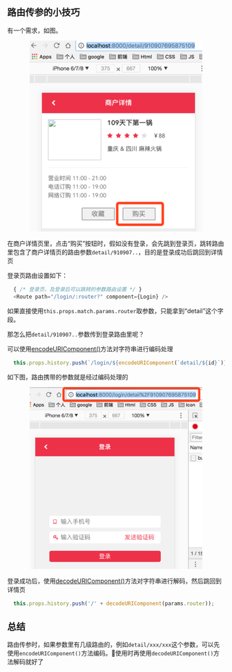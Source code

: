 ## 路由传参的小技巧

有一个需求，如图。

<div align="center">
  <img src="../images/4.png" width="400" alt="bundle" />
</div>

在商户详情页里，点击“购买”按钮时，假如没有登录，会先跳到登录页，跳转路由里包含了商户详情页的路由参数`detail/910907..`，目的是登录成功后跳回到详情页

登录页路由设置如下：
```js
  { /* 登录页，及登录后可以跳转的参数路由设置 */ }
  <Route path="/login/:router?" component={Login} />
```

如果直接使用`this.props.match.params.router`取参数，只能拿到“detail”这个字段。

那怎么把`detail/910907..`参数传到登录路由里呢？

可以使用[encodeURIComponent()](https://developer.mozilla.org/zh-CN/docs/Web/JavaScript/Reference/Global_Objects/encodeURIComponent)方法对字符串进行编码处理
```js
  this.props.history.push(`/login/${encodeURIComponent(`detail/${id}`)}`)
```
如下图，路由携带的参数就是经过编码处理的

<div align="center">
  <img src="../images/5.png" width="400" alt="bundle" />
</div>

登录成功后，使用[decodeURIComponent()](https://developer.mozilla.org/zh-CN/docs/Web/JavaScript/Reference/Global_Objects/decodeURIComponent)方法对字符串进行解码，然后跳回到详情页
```js
  this.props.history.push('/' + decodeURIComponent(params.router));
```

## 总结

路由传参时，如果参数里有几级路由的，例如`detail/xxx/xxx`这个参数，可以先使用`encodeURIComponent()`方法编码。使用时再使用`decodeURIComponent()`方法解码就好了
